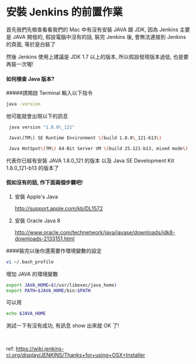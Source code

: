 安裝 Jenkins 的前置作業
====

首先我們先檢查看看我們的 Mac 中有沒有安裝 JAVA 跟 JDK, 因為 Jenkins 主要是 JAVA 開發的, 假設電腦中沒有的話, 裝完 Jenkins 後, 會無法連接到 Jenkins 的頁面, 等於是白裝了

然後 Jenkins 使用上建議是 JDK 1.7 以上的版本, 所以假設發現版本過低, 也是要再裝一次喔!


#### 如何檢查 Java 版本?

#####請開啟 Terminal 輸入以下指令

```bash
java -version
```

他可能就會出現以下的訊息

```bash
 java version "1.8.0\_121"

 Java\(TM\) SE Runtime Environment \(build 1.8.0\_121-b13\)

 Java HotSpot\(TM\) 64-Bit Server VM \(build 25.121-b13, mixed mode\)
```

代表你已經有安裝 JAVA 1.8.0_121 的版本 以及 Java SE Development Kit 1.8.0_121-b13 的版本了


#### 假如沒有的話, 作下面兩個步驟吧!

1. 安裝 Apple's Java

    http://support.apple.com/kb/DL1572

2. 安裝 Oracle Java 8

    http://www.oracle.com/technetwork/java/javase/downloads/jdk8-downloads-2133151.html

####裝完以後你還需要作環境變數的設定

```bash
vi ~/.bash_profile
```
增加 JAVA 的環境變數
```bash
export JAVA_HOME=$(/usr/libexec/java_home)
export PATH=$JAVA_HOME/bin:$PATH
```
可以用
```bash
echo $JAVA_HOME 
```
測試一下有沒有成功, 有訊息 show 出來就 OK 了!
    
<br/>
        
ref: https://wiki.jenkins-ci.org/display/JENKINS/Thanks+for+using+OSX+Installer
